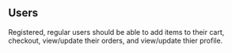 ## Users
Registered, regular users should be able to add items to their cart, checkout, view/update their orders, and view/update thier profile.